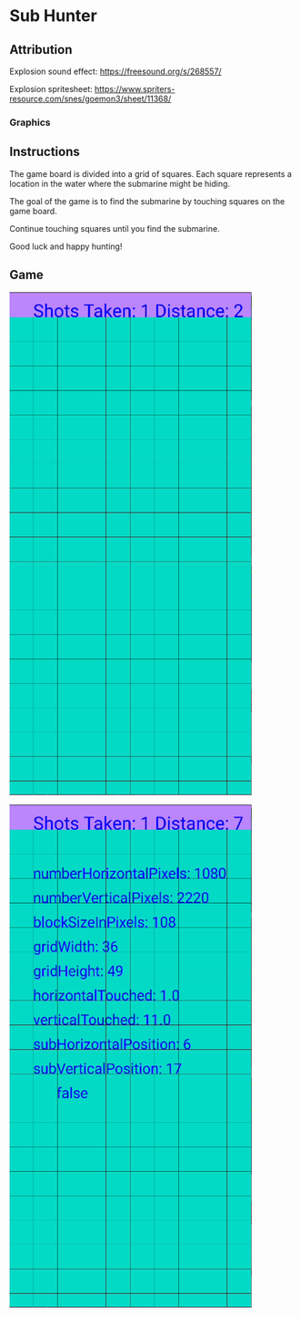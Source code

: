 # Sub Hunter

## Attribution
Explosion sound effect: https://freesound.org/s/268557/

Explosion spritesheet: https://www.spriters-resource.com/snes/goemon3/sheet/11368/
### Graphics


## Instructions

The game board is divided into a grid of squares. Each square represents a location in the water where the submarine might be hiding.

The goal of the game is to find the submarine by touching squares on the game board.

Continue touching squares until you find the submarine.

Good luck and happy hunting!
## Game
![alt game](./images/game.png)

![alt debug](./images/debug.png)


